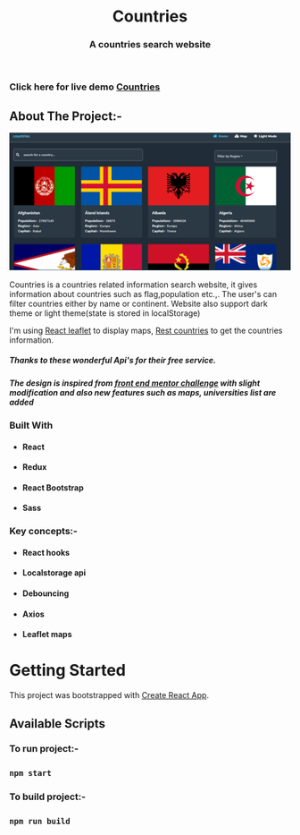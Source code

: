 <!-- PROJECT LOGO -->
<p align="center">

  <h1 align="center">Countries</h1>

  <h3 align="center">
   A countries search website
  </h3>
 <br />
 
 ### Click here for live demo   <a href="https://countries-website.netlify.app/">Countries</a>

</p>

<!-- ABOUT THE PROJECT -->

## About The Project:-

![Home page](https://raw.githubusercontent.com/Sumukha210/countries/master/public/home-page.png "Countries home page")

Countries is a countries related information search website, it gives information about countries such as flag,population etc.,. The user's can filter countries either by name or continent. Website also support dark theme or light theme(state is stored in localStorage)

I'm using [React leaflet](https://react-leaflet.js.org/) to display maps, [Rest countries](https://restcountries.eu/) to get the countries information.

##### Thanks to these wonderful Api's for their free service.

##### The design is inspired from [front end mentor challenge](https://www.frontendmentor.io/challenges/rest-countries-api-with-color-theme-switcher-5cacc469fec04111f7b848ca) with slight modification and also new features such as maps, universities list are added

### Built With

- #### React
- #### Redux
- #### React Bootstrap
- #### Sass

### Key concepts:-

- #### React hooks
- #### Localstorage api
- #### Debouncing
- #### Axios
- #### Leaflet maps

<!-- GETTING STARTED -->

# Getting Started

This project was bootstrapped with [Create React App](https://github.com/facebook/create-react-app).

## Available Scripts

### To run project:-

### `npm start`

### To build project:-

### `npm run build`
